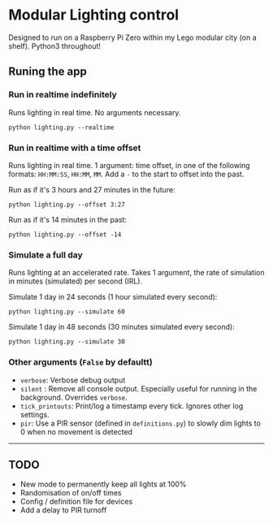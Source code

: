 # Modular Lighting control

Designed to run on a Raspberry Pi Zero within my Lego modular city (on a shelf). Python3 throughout!

## Runing the app

### Run in realtime indefinitely

Runs lighting in real time.
No arguments necessary.

```python lighting.py --realtime```

### Run in realtime with a time offset

Runs lighting in real time.
1 argument: time offset, in one of the following formats: `HH:MM:SS`, `HH:MM`, `MM`. Add a `-` to the start to offset into the past.

Run as if it's 3 hours and 27 minutes in the future:

```python lighting.py --offset 3:27```

Run as if it's 14 minutes in the past:

```python lighting.py --offset -14```

### Simulate a full day

Runs lighting at an accelerated rate. Takes 1 argument, the rate of simulation in minutes (simulated) per second (IRL). 

Simulate 1 day in 24 seconds (1 hour simulated every second):

```python lighting.py --simulate 60```

Simulate 1 day in 48 seconds (30 minutes simulated every second):

```python lighting.py --simulate 30```

### Other arguments (`False` by defaultt)

- `verbose`: Verbose debug output
- `silent` : Remove all console output. Especially useful for running in the background. Overrides `verbose`.
- `tick_printouts`: Print/log a timestamp every tick. Ignores other log settings.
- `pir`: Use a PIR sensor (defined in `definitions.py`) to slowly dim lights to 0 when no movement is detected

---

## TODO

- New mode to permanently keep all lights at 100%
- Randomisation of on/off times
- Config / definition file for devices
- Add a delay to PIR turnoff
